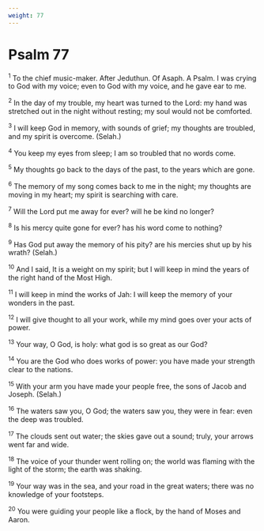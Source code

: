 ```yaml
---
weight: 77
---
```


# Psalm 77

<sup>1</sup> To the chief music-maker. After Jeduthun. Of Asaph. A Psalm. I was crying to God with my voice; even to God with my voice, and he gave ear to me. 

<sup>2</sup> In the day of my trouble, my heart was turned to the Lord: my hand was stretched out in the night without resting; my soul would not be comforted. 

<sup>3</sup> I will keep God in memory, with sounds of grief; my thoughts are troubled, and my spirit is overcome. (Selah.) 

<sup>4</sup> You keep my eyes from sleep; I am so troubled that no words come. 

<sup>5</sup> My thoughts go back to the days of the past, to the years which are gone. 

<sup>6</sup> The memory of my song comes back to me in the night; my thoughts are moving in my heart; my spirit is searching with care. 

<sup>7</sup> Will the Lord put me away for ever? will he be kind no longer? 

<sup>8</sup> Is his mercy quite gone for ever? has his word come to nothing? 

<sup>9</sup> Has God put away the memory of his pity? are his mercies shut up by his wrath? (Selah.) 

<sup>10</sup> And I said, It is a weight on my spirit; but I will keep in mind the years of the right hand of the Most High. 

<sup>11</sup> I will keep in mind the works of Jah: I will keep the memory of your wonders in the past. 

<sup>12</sup> I will give thought to all your work, while my mind goes over your acts of power. 

<sup>13</sup> Your way, O God, is holy: what god is so great as our God? 

<sup>14</sup> You are the God who does works of power: you have made your strength clear to the nations. 

<sup>15</sup> With your arm you have made your people free, the sons of Jacob and Joseph. (Selah.) 

<sup>16</sup> The waters saw you, O God; the waters saw you, they were in fear: even the deep was troubled. 

<sup>17</sup> The clouds sent out water; the skies gave out a sound; truly, your arrows went far and wide. 

<sup>18</sup> The voice of your thunder went rolling on; the world was flaming with the light of the storm; the earth was shaking. 

<sup>19</sup> Your way was in the sea, and your road in the great waters; there was no knowledge of your footsteps. 

<sup>20</sup> You were guiding your people like a flock, by the hand of Moses and Aaron. 


